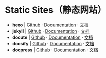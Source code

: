 # Static Sites（静态网站）

- **hexo** | [Github](https://github.com/hexojs/hexo) · [Documentation](https://hexo.io/) · [文档](https://hexo.io/zh-cn/)
- **jekyll** | [Github](https://github.com/hexojs/hexo) · [Documentation](https://github.com/jekyll/jekyll) · [文档](https://www.jekyll.com.cn/)
- **docute** | [Github](https://github.com/egoist/docute) · [Documentation](https://docute.js.org/#/home) · [文档](https://docute.js.org/#/zh-Hans/)
- **docsify** | [Github](https://github.com/QingWei-Li/docsify) · [Documentation](https://docsify.js.org/#/?id=docsify) · [文档](https://docsify.js.org/#/zh-cn/)
- **docpress** | [Github](https://github.com/docpress/docpress) · [Documentation](http://docpress.github.io/) · [文档](https://docsify.js.org/#/zh-cn/)
